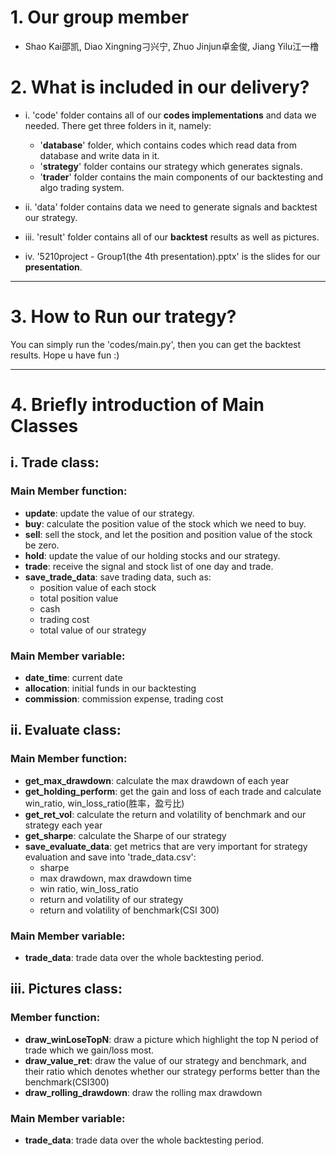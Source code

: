 # 1. Our group member
- Shao Kai邵凯, Diao Xingning刁兴宁, Zhuo Jinjun卓金俊, Jiang Yilu江一橹
# 2. What is included in our delivery?
- i. 'code' folder contains all of our **codes implementations** and data we needed. There get three folders in it, namely:
  - '**database**' folder, which contains codes which read data from database and write data in it. 
  - '**strategy**' folder contains our strategy which generates signals.
  - '**trader**' folder contains the main components of our backtesting and algo trading system.

- ii. 'data' folder contains data we need to generate signals and backtest our strategy.
- iii. 'result' folder contains all of our **backtest** results as well as pictures.
- iv. '5210project - Group1(the 4th presentation).pptx' is the slides for our **presentation**.

-------------------------------------------------------------------

# 3. How to Run our trategy?
You can simply run the 'codes/main.py', then you can get the backtest results.
Hope u have fun :)

-------------------------------------------------------------------

# 4. Briefly introduction of Main Classes
## i. Trade class:
### Main Member function: 
  - **update**: update the value of our strategy.
  - **buy**: calculate the position value of the stock which we need to buy.
  - **sell**: sell the stock, and let the position and position value of the stock be zero.
  - **hold**: update the value of our holding stocks and our strategy.
  - **trade**: receive the signal and stock list of one day and trade.
  - **save_trade_data**: save trading data, such as:
    - position value of each stock
    - total position value
    - cash
    - trading cost
    - total value of our strategy

### Main Member variable:
  - **date_time**: current date
  - **allocation**: initial funds in our backtesting
  - **commission**: commission expense, trading cost
        
## ii. Evaluate class:
### Main Member function: 
  - **get_max_drawdown**: calculate the max drawdown of each year
  - **get_holding_perform**: get the gain and loss of each trade and calculate win_ratio, win_loss_ratio(胜率，盈亏比)
  - **get_ret_vol**: calculate the return and volatility of benchmark and our strategy each year
  - **get_sharpe**: calculate the Sharpe of our strategy 
  - **save_evaluate_data**: get metrics that are very important for strategy evaluation and save into 'trade_data.csv':
    - sharpe
    - max drawdown, max drawdown time
    - win ratio, win_loss_ratio
    - return and volatility of our strategy
    - return and volatility of benchmark(CSI 300)

### Main Member variable:
  - **trade_data**: trade data over the whole backtesting period.

## iii. Pictures class:
### Member function: 
  - **draw_winLoseTopN**: draw a picture which highlight the top N period of trade which we gain/loss most.
  - **draw_value_ret**: draw the value of our strategy and benchmark, and their ratio which denotes whether our strategy performs better than the benchmark(CSI300) 
  - **draw_rolling_drawdown**: draw the rolling max drawdown
### Main Member variable:
  - **trade_data**: trade data over the whole backtesting period.

